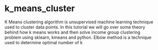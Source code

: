 # k_means_cluster
K Means clustering algorithm is unsupervised machine learning technique used to cluster data points. In this tutorial we will go over some theory behind how k means works and then solve income group clustering problem using sklearn, kmeans and python. Elbow method is a technique used to determine optimal number of k

